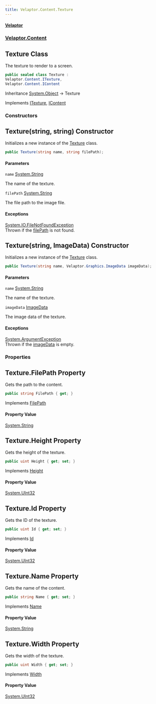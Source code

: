 ```yaml
---
title: Velaptor.Content.Texture
---
```


#### [Velaptor](Namespaces.md 'Velaptor Namespaces')
### [Velaptor.Content](Velaptor.Content.md 'Velaptor.Content')

## Texture Class

The texture to render to a screen.

```csharp
public sealed class Texture :
Velaptor.Content.ITexture,
Velaptor.Content.IContent
```

Inheritance [System.Object](https://docs.microsoft.com/en-us/dotnet/api/System.Object 'System.Object') → Texture

Implements [ITexture](Velaptor.Content.ITexture.md 'Velaptor.Content.ITexture'), [IContent](Velaptor.Content.IContent.md 'Velaptor.Content.IContent')
### Constructors

<a name='Velaptor.Content.Texture.Texture(string,string)'></a>

## Texture(string, string) Constructor

Initializes a new instance of the [Texture](Velaptor.Content.Texture.md 'Velaptor.Content.Texture') class.

```csharp
public Texture(string name, string filePath);
```
#### Parameters

<a name='Velaptor.Content.Texture.Texture(string,string).name'></a>

`name` [System.String](https://docs.microsoft.com/en-us/dotnet/api/System.String 'System.String')

The name of the texture.

<a name='Velaptor.Content.Texture.Texture(string,string).filePath'></a>

`filePath` [System.String](https://docs.microsoft.com/en-us/dotnet/api/System.String 'System.String')

The file path to the image file.

#### Exceptions

[System.IO.FileNotFoundException](https://docs.microsoft.com/en-us/dotnet/api/System.IO.FileNotFoundException 'System.IO.FileNotFoundException')  
Thrown if the [filePath](Velaptor.Content.Texture.md#Velaptor.Content.Texture.Texture(string,string).filePath 'Velaptor.Content.Texture.Texture(string, string).filePath') is not found.

<a name='Velaptor.Content.Texture.Texture(string,Velaptor.Graphics.ImageData)'></a>

## Texture(string, ImageData) Constructor

Initializes a new instance of the [Texture](Velaptor.Content.Texture.md 'Velaptor.Content.Texture') class.

```csharp
public Texture(string name, Velaptor.Graphics.ImageData imageData);
```
#### Parameters

<a name='Velaptor.Content.Texture.Texture(string,Velaptor.Graphics.ImageData).name'></a>

`name` [System.String](https://docs.microsoft.com/en-us/dotnet/api/System.String 'System.String')

The name of the texture.

<a name='Velaptor.Content.Texture.Texture(string,Velaptor.Graphics.ImageData).imageData'></a>

`imageData` [ImageData](Velaptor.Graphics.ImageData.md 'Velaptor.Graphics.ImageData')

The image data of the texture.

#### Exceptions

[System.ArgumentException](https://docs.microsoft.com/en-us/dotnet/api/System.ArgumentException 'System.ArgumentException')  
Thrown if the [imageData](Velaptor.Content.Texture.md#Velaptor.Content.Texture.Texture(string,Velaptor.Graphics.ImageData).imageData 'Velaptor.Content.Texture.Texture(string, Velaptor.Graphics.ImageData).imageData') is empty.
### Properties

<a name='Velaptor.Content.Texture.FilePath'></a>

## Texture.FilePath Property

Gets the path to the content.

```csharp
public string FilePath { get; }
```

Implements [FilePath](Velaptor.Content.IContent.md#Velaptor.Content.IContent.FilePath 'Velaptor.Content.IContent.FilePath')

#### Property Value
[System.String](https://docs.microsoft.com/en-us/dotnet/api/System.String 'System.String')

<a name='Velaptor.Content.Texture.Height'></a>

## Texture.Height Property

Gets the height of the texture.

```csharp
public uint Height { get; set; }
```

Implements [Height](Velaptor.Content.ITexture.md#Velaptor.Content.ITexture.Height 'Velaptor.Content.ITexture.Height')

#### Property Value
[System.UInt32](https://docs.microsoft.com/en-us/dotnet/api/System.UInt32 'System.UInt32')

<a name='Velaptor.Content.Texture.Id'></a>

## Texture.Id Property

Gets the ID of the texture.

```csharp
public uint Id { get; set; }
```

Implements [Id](Velaptor.Content.ITexture.md#Velaptor.Content.ITexture.Id 'Velaptor.Content.ITexture.Id')

#### Property Value
[System.UInt32](https://docs.microsoft.com/en-us/dotnet/api/System.UInt32 'System.UInt32')

<a name='Velaptor.Content.Texture.Name'></a>

## Texture.Name Property

Gets the name of the content.

```csharp
public string Name { get; set; }
```

Implements [Name](Velaptor.Content.IContent.md#Velaptor.Content.IContent.Name 'Velaptor.Content.IContent.Name')

#### Property Value
[System.String](https://docs.microsoft.com/en-us/dotnet/api/System.String 'System.String')

<a name='Velaptor.Content.Texture.Width'></a>

## Texture.Width Property

Gets the width of the texture.

```csharp
public uint Width { get; set; }
```

Implements [Width](Velaptor.Content.ITexture.md#Velaptor.Content.ITexture.Width 'Velaptor.Content.ITexture.Width')

#### Property Value
[System.UInt32](https://docs.microsoft.com/en-us/dotnet/api/System.UInt32 'System.UInt32')